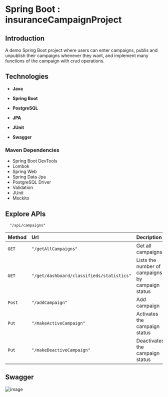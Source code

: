 
# Spring Boot : insuranceCampaignProject

## Introduction
A demo Spring Boot project where users can enter campaigns, publis and unpublish their campaigns whenever they want, and implement many functions of the campaign with crud operations.

## Technologies
- **Java**

- **Spring Boot**

- **PostgreSQL**

- **JPA**

- **JUnit**

- **Swagger**

### Maven Dependencies

- Spring Boot DevTools
- Lombok
- Spring Web
- Spring Data Jpa
- PostgreSQL Driver
- Validation
- JUnit
- Mockito


## Explore APIs


```http
  "/api/campaigns"
```

| Method | Url     | Decription                |
| :-------- | :------- | :------------------------- |
| `GET` | `"/getAllCampaigns"` | Get all campaigns. |
| `GET` | `"/get/dashboard/classifieds/statistics"` | Lists the number of campaigns by campaign status |
| `Post` | `"/addCampaign"` | Add campaign |
| `Put` | `"/makeActiveCampaign"` | Activates the campaign status |
| `Put` | `"/makeDeactiveCampaign"` | Deactivates the campaign status |



## Swagger
![image](https://github.com/MuratKymc/insuranceCampaignProject/assets/99142274/cda0adeb-3d66-4a16-947a-446b04a9d8eb)
